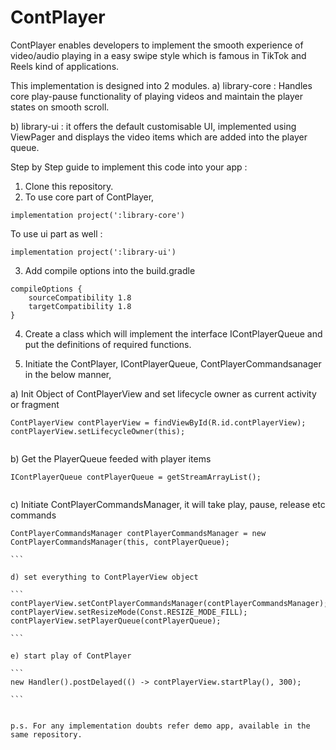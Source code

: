 # ContPlayer
ContPlayer enables developers to implement the smooth experience of video/audio playing in a easy swipe style which is famous in TikTok and Reels kind of applications.

This implementation is designed into 2 modules.
a) library-core : Handles core play-pause functionality of playing videos and maintain the player states on smooth scroll.

b) library-ui : it offers the default customisable UI, implemented using ViewPager and displays the video items which are added into the player queue.

Step by Step guide to implement this code into your app :

1. Clone this repository.
2. To use core part of ContPlayer,
```
implementation project(':library-core')

```

To use ui part as well :
```
implementation project(':library-ui')

```

3. Add compile options into the build.gradle
```
compileOptions {
    sourceCompatibility 1.8
    targetCompatibility 1.8
}

```



4. Create a class which will implement the interface IContPlayerQueue<T> and put the definitions of required functions.

5. Initiate the ContPlayer, IContPlayerQueue, ContPlayerCommandsanager in the below manner, 

a) Init Object of ContPlayerView and set lifecycle owner as current activity or fragment

```
ContPlayerView contPlayerView = findViewById(R.id.contPlayerView);
contPlayerView.setLifecycleOwner(this);
    
```

b) Get the PlayerQueue feeded with player items    

```
IContPlayerQueue contPlayerQueue = getStreamArrayList();
    
```

c) Initiate ContPlayerCommandsManager, it will take play, pause, release etc commands 

````
ContPlayerCommandsManager contPlayerCommandsManager = new ContPlayerCommandsManager(this, contPlayerQueue);
    
```

d) set everything to ContPlayerView object

```
contPlayerView.setContPlayerCommandsManager(contPlayerCommandsManager);
contPlayerView.setResizeMode(Const.RESIZE_MODE_FILL);
contPlayerView.setPlayerQueue(contPlayerQueue);
    
```

e) start play of ContPlayer

```
new Handler().postDelayed(() -> contPlayerView.startPlay(), 300);
    
```
      

p.s. For any implementation doubts refer demo app, available in the same repository.

